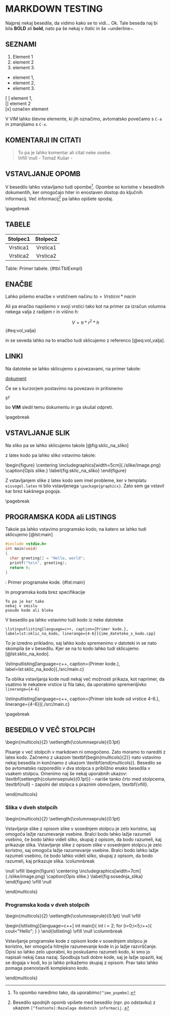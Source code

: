 # MARKDOWN TESTING

Najprej nekaj besedila, da vidimo kako se to vidi... Ok.
Tale beseda naj bi bila **BOLD** ali **bold**, nato pa še nekaj v *Italic* in še ~underline~.

## SEZNAMI

1. Element 1
2. element 2
3. element 3.

- element 1,
- element 2,
- element 3.

[ ] element 1,  
[] element 2  
[x] označen element  

V VIM lahko števne elemente, ki jih označimo, avtomatsko povečamo s `C-a` in zmanjšamo s `C-x`.

## KOMENTARJI IN CITATI

> To pa je lahko komentar ali citat neke osebe.  
> \hfill \null - Tomaž Kušar -

## VSTAVLJANJE OPOMB

V besedilo lahko vstavljamo tudi opombe[^ime_opombe]. Opombe so koristne v besedilnih dokumentih, ker omogočajo hiter in enostaven dostop do ključnih informacij. Več informacij[^vec_info] pa lahko opišete spodaj.

[^ime_opombe]:To opombo naredimo tako, da uporabimo`[^ime_popmbe]`.
[^vec_info]:Besedilo spodnjih opomb vpišete med besedilo (npr. po odstavku) z ukazom `[^footnote]:Razalaga dodatnih informacij.`

\pagebreak
## TABELE

| Stolpec1 | Stolpec2 |
|:--------:|:--------:|
| Vrstica1 | Vrstica1 |
| Vrstica2 | Vrstica2 |
Table: Primer tabele. {#tbl:TblExmpl}

## ENAČBE

Lahko pišemo enačbe v vrstičnem načinu $to=Vrsticni*nacin$  

Ali pa enačbo napišemo  v svoji vrstici tako kot na primer za izračun volumna nekega valja z radijem r in višino h:

$$ V = \pi * r^2 * h $${#eq:vol_valja}

in se seveda lahko na to enačbo tudi sklicujemo z referenco [@eq:vol_valja].

## LINKI

Na datoteke se lahko sklicujemo s povezavami, na primer takole:

[dokument](./vim-wiki.md)

Če se s kurzorjem postavimo na povezavo in pritisnemo

    gf

bo **VIM** sledil temu dokumentu in ga skušal odpreti.


\pagebreak
## VSTAVLJANJE SLIK

Na sliko pa se lahko sklicujemo takole [@fig:sklic_na_sliko]
<!--
![Prikaz zaslonske slike.](./slike/image.png){#fig:desktop_img width=5cm}
-->

z latex kodo pa lahko sliko vstavimo takole:

\begin{figure}
  \centering
  \includegraphics[width=5cm]{./slike/image.png}
  \caption{Opis slike.}
  \label{fig:sklic_na_sliko}
\end{figure}

Z vstavljanjem slike z latex kodo sem imel probleme, ker v templatu `eisvogel.latex` ni bilo
vstavljenega `\package{graphicx}`. Zato sem ga vstavil kar brez kakšnega pogoja.

\pagebreak
## PROGRAMSKA KODA ali LISTINGS

Takole pa lahko vstavimo programsko kodo, na katero se lahko
tudi sklicujemo [@lst:main]

```cpp
#include <stdio.h>
int main(void)
{
  char greeting[] = "Hello, world";
  printf("%s\n", greeting);
  return 0;
}
```
: Primer programske kode. {#lst:main}

In programska koda brez specifikacije 

    To pa je kar tako
    nekaj v smislu
    pseudo kode ali bloka

V besedilo pa lahko vstavimo tudi kodo iz neke datoteke

    \lstinputlisting[language=c++, caption={Primer kode.}, label=lst:sklic_na_kodo, linerange={4-6}]{ime_dateteke_s_kodo.cpp}

To je izredno prikladno, saj lahko kodo spremenimo v datoteki in se nato
skompila še v besedilu. Kjer se na to kodo lahko tudi sklicujemo [@lst:sklic_na_kodo].

\lstinputlisting[language=c++, caption={Primer kode.}, label=lst:sklic_na_kodo]{./src/main.c}

Ta oblika vstavljanja kode nudi nekaj več možnosti prikaza, kot naprimer, da vsatimo
le nekatere vrstice iz fila tako, da uporabimo spremenljivko `linerange={4-6}`

\lstinputlisting[language=c++, caption={Primer iste kode od vrstice 4-6.}, linerange={4-6}]{./src/main.c}

\pagebreak
## BESEDILO V VEČ STOLPCIH

\begin{multicols}{2}
\setlength{\columnseprule}{0.1pt}

Pisanje v več stolpcih v markdown ni omogočeno. Zato moramo to narediti z latex kodo.
Začnemo z ukazom \textbf{begin\{multicols\}\{2\}} nato vstavimo nekaj
besedila in končnamo z ukazom \textbf{end\{multicols\}}. Besedilo se bo avtomatsko razporedilo
v dva stolpca s približno enako besedila v vsakem stolpcu. Omenimo naj še nekaj uporabnih
ukazov: \textbf{setlength\{columnseprule\}\{0.1pt\}} - nariše tanko črto med stolpcema,
\textbf{null} - zapolni del stolpca s praznim območjem, \textbf{vfill}.

\end{multicols}

### Slika v dveh stolpcih

\begin{multicols}{2}
\setlength{\columnseprule}{0.1pt}

Vstavljanje slike z opisom slike v sosednjem stolpcu je zelo koristno, saj omogoča lažje razumevanje vsebine. Bralci bodo lahko lažje razumeli vsebino, če bodo lahko videli sliko, skupaj z opisom, da bodo razumeli, kaj prikazuje slika.
Vstavljanje slike z opisom slike v sosednjem stolpcu je zelo koristno, saj omogoča lažje razumevanje vsebine. Bralci bodo lahko lažje razumeli vsebino, če bodo lahko videli sliko, skupaj z opisom, da bodo razumeli, kaj prikazuje slika.
\columnbreak

\null
\vfill
\begin{figure}
  \centering
  \includegraphics[width=7cm]{./slike/image.png}
  \caption{Opis slike.}
  \label{fig:sosednja_slika}
\end{figure}
\vfill
\null

\end{multicols}

### Programska koda v dveh stolpcih

\begin{multicols}{2}
\setlength{\columnseprule}{0.1pt}
\null
\vfill

\begin{lstlisting}[language=c++]
int main(){
    int i = 2;
    for (i=0;i<5;i++){
        cout<"Hello";
    }
}
\end{lstlisting}
\vfill
\null
\columnbreak

Vstavljanje programske kode z opisom kode v sosednjem stolpcu je koristno, ker omogoča hitrejše razumevanje kode in jo lažje razvrščanje. Opisi so lahko zelo uporabni, ko poskušamo razumeti kodo, ki smo jo napisali nekaj časa nazaj. Spodbuja tudi dobre kode, saj je lažje opaziti, kaj se dogaja v kodi, ko jo lahko prikažemo skupaj z opisom. Prav tako lahko pomaga poenostaviti kompleksno kodo.

\end{multicols}

